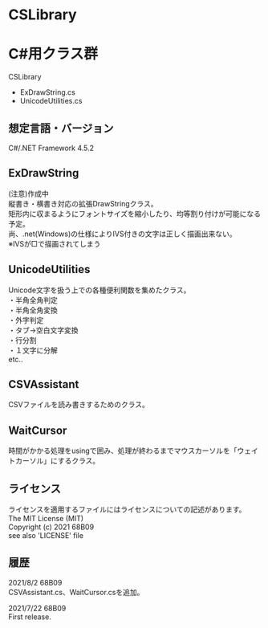 # CSLibrary
C#用クラス群
======================
CSLibrary  
 + ExDrawString.cs  
 + UnicodeUtilities.cs  
  
想定言語・バージョン
------
C#/.NET Framework 4.5.2  
  
ExDrawString
------
(注意)作成中  
縦書き・横書き対応の拡張DrawStringクラス。  
矩形内に収まるようにフォントサイズを縮小したり、均等割り付けが可能になる予定。  
尚、.net(Windows)の仕様によりIVS付きの文字は正しく描画出来ない。  
※IVSが□で描画されてしまう  
  
UnicodeUtilities
------
Unicode文字を扱う上での各種便利関数を集めたクラス。  
・半角全角判定  
・半角全角変換  
・外字判定  
・タブ→空白文字変換  
・行分割  
・１文字に分解  
etc..  

CSVAssistant
------
CSVファイルを読み書きするためのクラス。  

WaitCursor
------
時間がかかる処理をusingで囲み、処理が終わるまでマウスカーソルを「ウェイトカーソル」にするクラス。  

  
ライセンス
------
ライセンスを適用するファイルにはライセンスについての記述があります。   
The MIT License (MIT)  
Copyright (c) 2021 68B09  
see also 'LICENSE' file  
  
履歴
-----
2021/8/2 68B09  
CSVAssistant.cs、WaitCursor.csを追加。  
  
2021/7/22 68B09  
First release.
